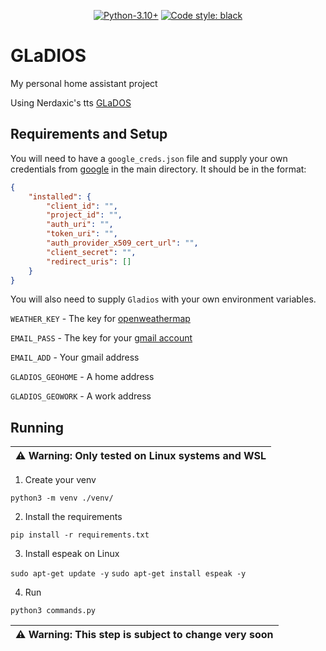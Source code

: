 <p align="center">
<a href="https://www.python.org/downloads/release/python-3100/"><img alt="Python-3.10+" src="https://img.shields.io/badge/Python-3.10+-<COLOR>.svg"></a>
<a href="https://github.com/psf/black"><img alt="Code style: black" src="https://img.shields.io/badge/code%20style-black-000000.svg"></a>
</p>

# GLaDIOS

My personal home assistant project

Using Nerdaxic's tts [GLaDOS](https://github.com/nerdaxic/glados-tts)

## Requirements and Setup

You will need to have a `google_creds.json` file and supply your own credentials from [google](https://console.cloud.google.com/apis/credentials) in the main directory. It should be in the format:

```json
{
    "installed": {
        "client_id": "",
        "project_id": "",
        "auth_uri": "",
        "token_uri": "",
        "auth_provider_x509_cert_url": "",
        "client_secret": "",
        "redirect_uris": []
    }
}
```

You will also need to supply `Gladios` with your own environment variables.

`WEATHER_KEY` - The key for [openweathermap](https://openweathermap.org/api)

`EMAIL_PASS` - The key for your [gmail account](https://myaccount.google.com/apppasswords)

`EMAIL_ADD` - Your gmail address

`GLADIOS_GEOHOME` - A home address

`GLADIOS_GEOWORK` - A work address

## Running

| :warning: **Warning**: Only tested on Linux systems and WSL |
| --- |

1. Create your venv

`python3 -m venv ./venv/`

2. Install the requirements

`pip install -r requirements.txt`

3. Install espeak on Linux

`sudo apt-get update -y`
`sudo apt-get install espeak -y`

4. Run

`python3 commands.py`

| :warning: **Warning**: This step is subject to change very soon |
| --- |